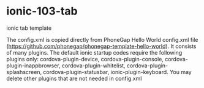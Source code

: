# ionic-103-tab
ionic tab template

The config.xml is copied directly from PhoneGap Hello World config.xml file (https://github.com/phonegap/phonegap-template-hello-world). It consists of many plugins. The default ionic startup codes require the following plugins only: cordova-plugin-device, cordova-plugin-console, cordova-plugin-inappbrowser, cordova-plugin-whitelist, cordova-plugin-splashscreen, cordova-plugin-statusbar, ionic-plugin-keyboard. You may delete other plugins that are not needed in config.xml
